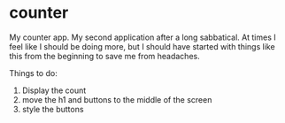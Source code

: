 # counter

My counter app. My second application after a long sabbatical. At times I feel like I should be doing more, but I should have started with things like this from the beginning to save me from headaches. 

Things to do:
1. Display the count
2. move the h1 and buttons to the middle of the screen
3. style the buttons